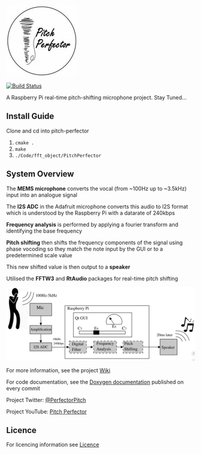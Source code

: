 ![Logo](Documentation/LogoSmall.jpg)

[![Build Status](https://travis-ci.com/a2198699s/pitch-perfector.svg?branch=master)](https://travis-ci.com/a2198699s/pitch-perfector)

A Raspberry Pi real-time pitch-shifting microphone project.
Stay Tuned...

## Install Guide

Clone and cd into pitch-perfector
1. `cmake .`
2. `make`
3. `./Code/fft_object/PitchPerfector`

## System Overview

The **MEMS microphone** converts the vocal (from ~100Hz up to ~3.5kHz) input into an analogue signal  
  
The **I2S ADC** in the Adafruit microphone converts this audio to I2S format which is understood by the Raspberry Pi with a datarate of 240kbps    
  
**Frequency analysis** is performed by applying a fourier transform and identifying the base frequency    
  
**Pitch shifting** then shifts the frequency components of the signal using phase vocoding so they match the note input by the GUI or to a predetermined scale value  
  
This new shifted value is then output to a **speaker** 

Utilised the **FFTW3** and **RtAudio** packages for real-time pitch shifting

![System Diagram](Documentation/Images/Schematic/Schematic.PNG)

For more information, see the project [Wiki](https://github.com/a2198699s/pitch-perfector/wiki)

For code documentation, see the [Doxygen documentation](https://a2198699s.github.io/pitch-perfector/html/index.html) published on every commit 

Project Twitter: [@PerfectorPitch](https://twitter.com/PerfectorPitch)

Project YouTube: [Pitch Perfector](https://www.youtube.com/channel/UCyVIknnXCnTIX-vixUphqTg)

## Licence

For licencing information see [Licence](https://github.com/a2198699s/pitch-perfector/blob/master/LICENSE)


